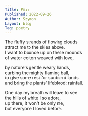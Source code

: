 ```yaml
---
Title: Pm₄₉  
Published: 2022-09-26
Author: Szymon  
Layout: blog  
Tag: poetry  
---
```

The fluffy strands of flowing clouds  
attract me to the skies above.  
I want to bounce up on these mounds  
of water cotton weaved with love,  

by nature's gentle weary hands,  
curbing the mighty flaming ball,  
to give some rest for sunburnt lands  
and bring the plants' lifeblood: rainfall.  

One day my breath will leave to see  
the hills of white I so adore,  
up there, it won't be only me,  
but everyone I loved before.  